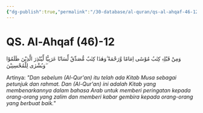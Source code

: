 ```yaml
---
{"dg-publish":true,"permalink":"/30-database/al-quran/qs-al-ahqaf-46-12/"}
---
```



# QS. Al-Ahqaf (46)-12
وَمِنْ قَبْلِهٖ كِتٰبُ مُوْسٰٓى اِمَامًا وَّرَحْمَةً ۗوَهٰذَا كِتٰبٌ مُّصَدِّقٌ لِّسَانًا عَرَبِيًّا لِّيُنْذِرَ الَّذِيْنَ ظَلَمُوْا ۖوَبُشْرٰى لِلْمُحْسِنِيْنَ

Artinya: *"Dan sebelum (Al-Qur'an) itu telah ada Kitab Musa sebagai petunjuk dan rahmat. Dan (Al-Qur'an) ini adalah Kitab yang membenarkannya dalam bahasa Arab untuk memberi peringatan kepada orang-orang yang zalim dan memberi kabar gembira kepada orang-orang yang berbuat baik."*
